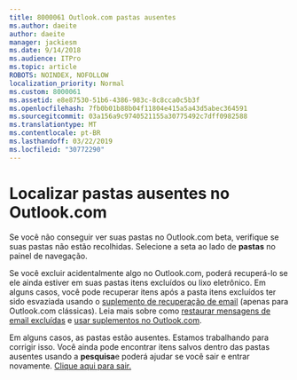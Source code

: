 ```yaml
---
title: 8000061 Outlook.com pastas ausentes
ms.author: daeite
author: daeite
manager: jackiesm
ms.date: 9/14/2018
ms.audience: ITPro
ms.topic: article
ROBOTS: NOINDEX, NOFOLLOW
localization_priority: Normal
ms.custom: 8000061
ms.assetid: e8e87530-51b6-4386-983c-8c8cca0c5b3f
ms.openlocfilehash: 7fb0b01b88b04f11804e415a5a43d5abec364591
ms.sourcegitcommit: 03a156a9c9740521155a30775492c7dff0982588
ms.translationtype: MT
ms.contentlocale: pt-BR
ms.lasthandoff: 03/22/2019
ms.locfileid: "30772290"
---
```

# <a name="find-missing-folders-in-outlookcom"></a>Localizar pastas ausentes no Outlook.com

Se você não conseguir ver suas pastas no Outlook.com beta, verifique se suas pastas não estão recolhidas. Selecione a seta ao lado de **pastas** no painel de navegação. 
  
Se você excluir acidentalmente algo no Outlook.com, poderá recuperá-lo se ele ainda estiver em suas pastas itens excluídos ou lixo eletrônico. Em alguns casos, você pode recuperar itens após a pasta itens excluídos ter sido esvaziada usando o [suplemento de recuperação de email](https://appsource.microsoft.com/product/office/WA104380447) (apenas para Outlook.com clássicas). Leia mais sobre como [restaurar mensagens de email excluídas](https://support.office.com/article/cf06ab1b-ae0b-418c-a4d9-4e895f83ed50) e [usar suplementos no Outlook.com](https://support.office.com/article/a5672109-e4f3-4119-abea-72323e9653cf).
  
Em alguns casos, as pastas estão ausentes. Estamos trabalhando para corrigir isso. Você ainda pode encontrar itens salvos dentro das pastas ausentes usando a **pesquisa**e poderá ajudar se você sair e entrar novamente. [Clique aqui para sair.](https://login.live.com/logout.srf)
  


